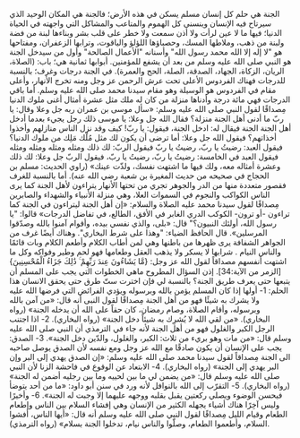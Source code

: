 الجنة هي حلم كل إنسان مسلم يسكن في هذه الأرض؛ فالجنة هي المكان الوحيد الذي سيرتاح فيه الإنسان وينسنى كل الهموم والمتاعب والمشاكل التي واجهته في الحياة الدنيا؛ فيها ما لا عين لرأت ولا أذن سمعت ولا خطر على قلب بشر وبناءها لبنة من فضة ولبنة من ذهب، وملاطها المسك، وحصباؤها اللؤلؤ والياقوت، وترابها الزعفران، ومفتاحها هو "لا إله إلا الله محمد رسول الله" وأسنانه "الأعمال الصالحة" وأول من سيدخل الجنة هو النبي صلى الله عليه وسلم من بعد أن يشفع للمؤمنين. أبوابها ثمانية هي؛ باب: (الصلاة، الريان، الزكاة، الجهاد، الصدقة، الصلة، الحج والعمرة). في الجنة درجات وغرف؛ بالنسبة للدرجات فهناك الفردوس الأعلى تحت عرش الرحمن عز وجل ومنه تخرج الأنهار، وأعلى مقام في الفردوس هو الوسيلة وهو مقام سيدنا محمد صلى الله عليه وسلم. أما باقي الدرجات فهي مائة درجة وأدناها منزلة من كان له ملك مثل عشرة أمثال أغنى ملوك الدنيا مِصداقًا لقول النبي صلى الله عليه وسلم: «سأل موسى بن عمران ربه جل وعلا وقال: يا ربّ ما أدنى أهل الجنة منزلة؟ فقال الله جل وعلا: يا موسى ذلك رجل يجيء بعدما أدخل أهل الجنة الجنة فيقال له: ادخل الجنة، فيقول: يا ربّ! كيف وقد نزل الناس منازلهم وأخذوا أخذاتهم؟ فيقول الله جل وعلا: أما ترضى أن يكون لك مثل مُلْك مَلِك من ملوك الدنيا؟ فيقول العبد: رضيتُ يا ربّ، رضيتُ يا ربّ فيقول الربّ: لك ذلك ومثله ومثله ومثله ومثله فيقول العبد في الخامسة: رضيتُ يا ربّ، رضيتُ يا ربّ، فيقول الربّ جل وعلا: لك ذلك وعشرة أمثاله معه، ولك فيها ما اشتهت نفسك، ولذّت عينك» (راوي الحديث: مسلم بن الحجاج في صحيحه من حديث المغيرة بن شعبة رضي الله عنه). أما بالنسبة للغرف فقصور متعددة منها من الدر والجوهر تجري من تحتها الأنهار يتراءون لأهل الجنة كما يرى الناس الكواكب والنجوم في السموات العلا، وهي منزلة الأنبياء والشهداء والصابرين مِصداقًا لقول سيدنا محمد عليه الصلاة والسلام: «إن أهل الجنة ليتراءون في الجنة كما تراءون -أو ترون- الكوكب الدري الغابر في الأفق، الطالع، في تفاضل الدرجات» قالوا: "يا رسول الله، أولئك النبيون؟" قال: «بلى، والذي نفسي بيده، وأقوام آمنوا بالله وصدّقوا المرسلين». قال الحافظ الضياء: "وهذا على شرط البخاري". وهناك أيضًا غرف من الجواهر الشفافة يرى ظهرها من باطنها وهي لمن أطاب الكلام وأطعم الكلام وبات قائمًا والناس النيام . شرابها لا يسكر ولا يذهب العقل وطعامها فهو لحم وطير وفواكه وكل ما اشتهت أنفسهم مصداقاً لقول الله عز وجل: {مَّا يَشَاءُونَ عِندَ رَبِّهِمْ ۚ ذَٰلِكَ جَزَاءُ الْمُحْسِنِينَ} [الزمر من الآية:34]. إذن السؤال المطروح ماهي الخطوات التي يجب على المسلم أن يتبعها حتى يعرف طريق الجنة؟ بالنسبة لي فإن اخترت ستّ طرق حتى يحقق الانسان هذا الحلم: 1- أولها إذا كان المسلم يؤمن بالله وبرسوله ويؤدي الفرائض التي فرضها الله عليه ولا يشرك به شيئًا فهو من أهل الجنة مِصداقًا لقول النبى أنه قال: «من آمن بالله وبرسوله، وأقام الصلاة، وصام رمضان، كان حقاً على الله أن يدخله الجنة» (رواه البخاري). «من لقي الله لا يُشرِك به شيئاً دخل الجنة» (رواه البخاري). 2- اذا اجتنب الرجل الكبر والغلول فهو من أهل الجنة لأنه جاء في الترمذي أن النبي صلى الله عليه وسلم قال: «من مات وهو بريء من ثلاث: الكبر، والغلول، والدّين دخل الجنة». 3- الصدق: يجب على الإنسان أن يكون صادقًا مع الله عز وجل ومع نفسه لأن الصدق يوصل صاحبه الى الجنة مِصداقاً لقول سيدنا محمد صلى الله عليه وسلم: «إن الصدق يهدي إلى البر وإن البر يهدي إلى الجنة» (رواه البخاري). 4- الابتعاد عن الوقوع في فاحشة الزنا لأن النبي صلى الله عليه وسلم قال: «من يضمن لي ما بين لحييه وما بين رجليه أضمن له الجنة» (رواه البخاري). 5- التقرّب إلى الله بالنوافل لأنه ورد في سنن أبو داود: «ما من أحد يتوضأ فيحسن الوضوء ويصلي ركعتين يقبل بقلبه ووجهه عليهما إلا وجبت له الجنة». 6- وأخيرًا وليس آخِرًا هناك أشياء يجهله الكثير من الإنسان وهي إفشاء السلام بين الناس وإطعام الطعام وقيام الليل مِصداقًا لقول النبي صلى الله عليه وسلم أنه قال: «أيها الناس، أفشوا السلام، وأطعموا الطعام، وصلّوا والناس نيام، تدخلوا الجنة بسلام» (رواه الترمذي).